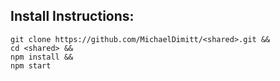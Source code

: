 ## Install Instructions:
```
git clone https://github.com/MichaelDimitt/<shared>.git &&
cd <shared> &&
npm install &&
npm start
```
